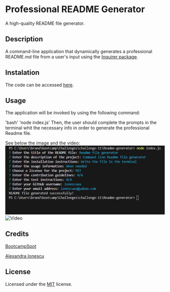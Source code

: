 # Professional README Generator

A high-quality README file generator.

## Description

A command-line application that dynamically generates a professional README.md file from a user's input using the [Inquirer package](https://www.npmjs.com/package/inquirer).

## Instalation

The code can be accessed [here](https://github.com/ionescuea/Readme-generator).

## Usage

The application will be invoked by using the following command:

'bash'
'node index.js'
Then, the user should complete the prompts in the terminal whit the necessary info in order to generate the professional Readme file.

See below the image and the video:
![Readme](assets/readme-generator.jpg)
![Video]()

## Credits

[BootcampSpot](https://github.com/edx)

[Alexandra Ionescu](https://github.com/ionescuea)

## License

Licensed under the [MIT](LICENSE) license.
